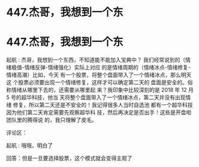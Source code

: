 # 447.杰哥，我想到一个东

# 447.杰哥，我想到一个东

起航 : 杰哥，我想到一个东西，不知道能不能加入宝典中？ 我们经常说到的（情绪极值-情绪反弹-情绪强化）实际上对应 的是情绪周期的（情绪冰点-情绪修复-情绪高潮）比如，今天 有一个股票，将整个盘面带入了一个情绪冰点，那么明天这 个股票必须要出现一个情绪修复，这样才可以确定第二天的 盘面是安全的。俗称情绪从哪里下去的，还需要从哪里起 来？我印象中比较深刻的是 2018 年 12 月 5 号的超华科技，他当 天将整个盘面带入了一个情绪冰点，第二天并没有出现情绪 修复，所以第二天还是不安全的！我记得很多人当时自选池 都有一个超华科技因为他们第二天肯定需要先观察超华科 技，然后再决定是否出手！这些是开盘啦团队里的腾得说 的，我只理解了皮毛。

评论区：

起航 : 哦哦，明白了

回答：但是一旦要选择股票，这个模式就会变得主观了